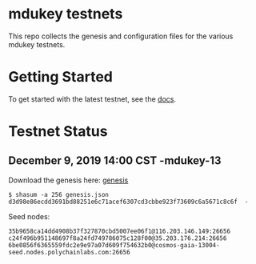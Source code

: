 # mdukey testnets

This repo collects the genesis and configuration files for the various mdukey testnets.

# Getting Started

To get started with the latest testnet, see the [docs](https://github.com/mdukey/mdukey/blob/master/doc/join-the-testnet.md).

# Testnet Status

## December 9, 2019 14:00 CST -mdukey-13

Download the genesis here: [genesis](./mdukey-13/genesis.json)

```
$ shasum -a 256 genesis.json
d3d98e86ecdd3691bd88251e6c71acef6307cd3cbbe923f73609c6a5671c8c6f  -
```


Seed nodes:

```
35b9658ca14dd4908b37f327870cbd5007ee06f1@116.203.146.149:26656
c24f496b951148697f8a24fd749786075c128f00@35.203.176.214:26656
6be0856f6365559fdc2e9e97a07d609f754632b0@cosmos-gaia-13004-seed.nodes.polychainlabs.com:26656
```